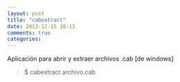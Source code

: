 ```yaml
---
layout: post
title: "cabextract"
date: 2013-12-15 18:13
comments: true
categories: 
---
```

Aplicación para abrir y extraer archivos .cab [de windows]

>$ cabextract archivo.cab

